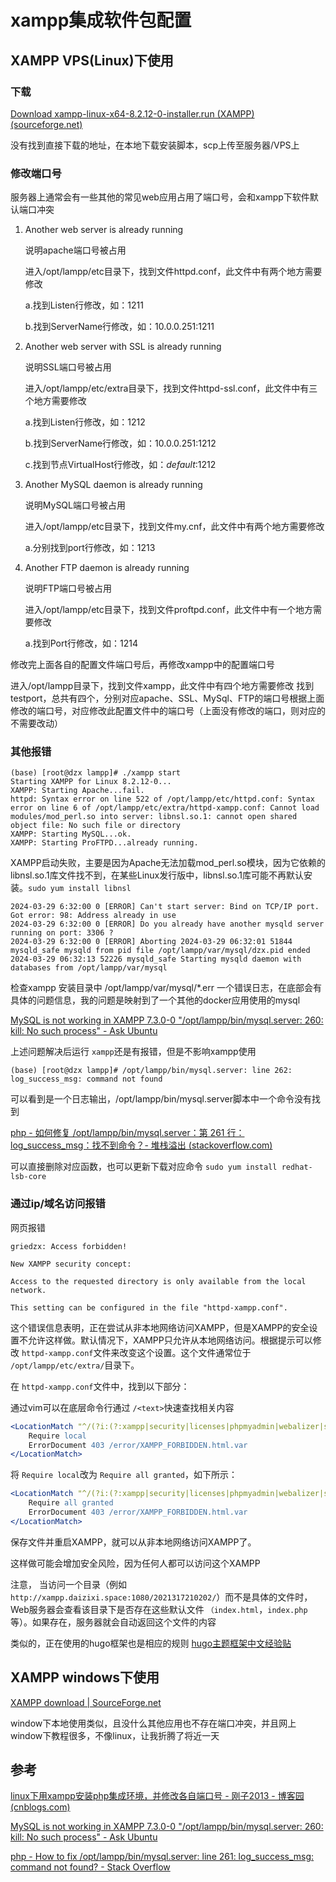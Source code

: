 # xampp集成软件包配置

## XAMPP VPS(Linux)下使用

### 下载

[Download xampp-linux-x64-8.2.12-0-installer.run (XAMPP) (sourceforge.net)](https://sourceforge.net/projects/xampp/files/XAMPP%20Linux/8.2.12/xampp-linux-x64-8.2.12-0-installer.run/download)

没有找到直接下载的地址，在本地下载安装脚本，scp上传至服务器/VPS上

### 修改端口号

服务器上通常会有一些其他的常见web应用占用了端口号，会和xampp下软件默认端口冲突

1. Another web server is already running

   说明apache端口号被占用

   进入/opt/lampp/etc目录下，找到文件httpd.conf，此文件中有两个地方需要修改

   a.找到Listen行修改，如：1211

   b.找到ServerName行修改，如：10.0.0.251:1211
2. Another web server with SSL is already running

   说明SSL端口号被占用

   进入/opt/lampp/etc/extra目录下，找到文件httpd-ssl.conf，此文件中有三个地方需要修改

   a.找到Listen行修改，如：1212

   b.找到ServerName行修改，如：10.0.0.251:1212

   c.找到节点VirtualHost行修改，如：_default_:1212
3. Another MySQL daemon is already running

   说明MySQL端口号被占用

   进入/opt/lampp/etc目录下，找到文件my.cnf，此文件中有两个地方需要修改

   a.分别找到port行修改，如：1213
4. Another FTP daemon is already running

   说明FTP端口号被占用

   进入/opt/lampp/etc目录下，找到文件proftpd.conf，此文件中有一个地方需要修改

   a.找到Port行修改，如：1214

修改完上面各自的配置文件端口号后，再修改xampp中的配置端口号

进入/opt/lampp目录下，找到文件xampp，此文件中有四个地方需要修改
找到testport，总共有四个，分别对应apache、SSL、MySql、FTP的端口号根据上面修改的端口号，对应修改此配置文件中的端口号（上面没有修改的端口，则对应的不需要改动）

### 其他报错

```text
(base) [root@dzx lampp]# ./xampp start
Starting XAMPP for Linux 8.2.12-0...
XAMPP: Starting Apache...fail.
httpd: Syntax error on line 522 of /opt/lampp/etc/httpd.conf: Syntax error on line 6 of /opt/lampp/etc/extra/httpd-xampp.conf: Cannot load modules/mod_perl.so into server: libnsl.so.1: cannot open shared object file: No such file or directory
XAMPP: Starting MySQL...ok.
XAMPP: Starting ProFTPD...already running.
```

XAMPP启动失败，主要是因为Apache无法加载mod_perl.so模块，因为它依赖的libnsl.so.1库文件找不到，在某些Linux发行版中，libnsl.so.1库可能不再默认安装。`sudo yum install libnsl`

```text
2024-03-29 6:32:00 0 [ERROR] Can't start server: Bind on TCP/IP port. Got error: 98: Address already in use 
2024-03-29 6:32:00 0 [ERROR] Do you already have another mysqld server running on port: 3306 ? 
2024-03-29 6:32:00 0 [ERROR] Aborting 2024-03-29 06:32:01 51844 mysqld_safe mysqld from pid file /opt/lampp/var/mysql/dzx.pid ended 
2024-03-29 06:32:13 52226 mysqld_safe Starting mysqld daemon with databases from /opt/lampp/var/mysql
```

检查xampp 安装目录中 /opt/lampp/var/mysql/*.err 一个错误日志，在底部会有具体的问题信息，我的问题是映射到了一个其他的docker应用使用的mysql

[MySQL is not working in XAMPP 7.3.0-0 &#34;/opt/lampp/bin/mysql.server: 260: kill: No such process&#34; - Ask Ubuntu](https://askubuntu.com/questions/1102355/mysql-is-not-working-in-xampp-7-3-0-0-opt-lampp-bin-mysql-server-260-kill-n)

上述问题解决后运行 `xampp`还是有报错，但是不影响xampp使用

```text
(base) [root@dzx lampp]# /opt/lampp/bin/mysql.server: line 262: log_success_msg: command not found
```

可以看到是一个日志输出，/opt/lampp/bin/mysql.server脚本中一个命令没有找到

[php - 如何修复 /opt/lampp/bin/mysql.server：第 261 行：log_success_msg：找不到命令？- 堆栈溢出 (stackoverflow.com)](https://stackoverflow.com/questions/72753116/how-to-fix-opt-lampp-bin-mysql-server-line-261-log-success-msg-command-not-f)

可以直接删除对应函数，也可以更新下载对应命令  `sudo yum install redhat-lsb-core`

### 通过ip/域名访问报错

网页报错

```plaintext
griedzx: Access forbidden!

New XAMPP security concept:

Access to the requested directory is only available from the local network.

This setting can be configured in the file "httpd-xampp.conf".
```

这个错误信息表明，正在尝试从非本地网络访问XAMPP，但是XAMPP的安全设置不允许这样做。默认情况下，XAMPP只允许从本地网络访问。根据提示可以修改 `httpd-xampp.conf`文件来改变这个设置。这个文件通常位于 `/opt/lampp/etc/extra/`目录下。

在 `httpd-xampp.conf`文件中，找到以下部分：

通过vim可以在底层命令行通过 `/<text>`快速查找相关内容

```apache
<LocationMatch "^/(?i:(?:xampp|security|licenses|phpmyadmin|webalizer|server-status|server-info))">
    Require local
    ErrorDocument 403 /error/XAMPP_FORBIDDEN.html.var
</LocationMatch>
```

将 `Require local`改为 `Require all granted`，如下所示：

```apache
<LocationMatch "^/(?i:(?:xampp|security|licenses|phpmyadmin|webalizer|server-status|server-info))">
    Require all granted
    ErrorDocument 403 /error/XAMPP_FORBIDDEN.html.var
</LocationMatch>
```

保存文件并重启XAMPP，就可以从非本地网络访问XAMPP了。

这样做可能会增加安全风险，因为任何人都可以访问这个XAMPP

注意， 当访问一个目录（例如 `http://xampp.daizixi.space:1080/2021317210202/`）而不是具体的文件时，Web服务器会查看该目录下是否存在这些默认文件 `（index.html`，`index.php`等）。如果存在，服务器就会自动返回这个文件的内容

类似的，正在使用的hugo框架也是相应的规则 [hugo主题框架中文经验贴](https://www.jianshu.com/p/0b9aecff290c)


## XAMPP windows下使用

[XAMPP download | SourceForge.net](https://sourceforge.net/projects/xampp/)

window下本地使用类似，且没什么其他应用也不存在端口冲突，并且网上window下教程很多，不像linux，让我折腾了将近一天

## 参考

[linux下用xampp安装php集成环境，并修改各自端口号 - 刚子2013 - 博客园 (cnblogs.com)](https://www.cnblogs.com/gangzi2013/p/6030157.html)

[MySQL is not working in XAMPP 7.3.0-0 &#34;/opt/lampp/bin/mysql.server: 260: kill: No such process&#34; - Ask Ubuntu](https://askubuntu.com/questions/1102355/mysql-is-not-working-in-xampp-7-3-0-0-opt-lampp-bin-mysql-server-260-kill-n)

[php - How to fix /opt/lampp/bin/mysql.server: line 261: log_success_msg: command not found? - Stack Overflow](https://stackoverflow.com/questions/72753116/how-to-fix-opt-lampp-bin-mysql-server-line-261-log-success-msg-command-not-f)

